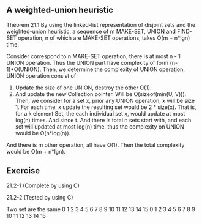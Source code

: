 ## A weighted-union heuristic ##
Theorem 21.1
By using the linked-list representation of disjoint sets and the weighted-union heuristic, a sequence of m MAKE-SET, UNION and FIND-SET operation, n of which are MAKE-SET operations, takes O(m + n*lgn) time. 

Consider correspond to n MAKE-SET operation, there is at most n - 1 UNION operation. Thus the UNION part have complexity of form (n-1)*O(UNION). 
Then, we determine the complexity of UNION operation, UNION operation consist of 
1. Update the size of one UNION, destroy the other O(1).
2. And update the new Collection pointer. Will be O(sizeof(min(U, V))).
Then, we consider for a set x, prior any UNION operation, x will be size 1. For each time, x update the resulting set would be 2 * size(x). That is, for a k element Set, the each individual set x, would update at most log(n) times. And since t. And there is total n sets start with, and each set will updated at most log(n) time, thus the complexity on UNION would be O(n*log(n)). 

And there is m other operation, all have O(1). Then the total complexity would be O(m + n*lgn). 


## Exercise ##
21.2-1 (Complete by using C)

21.2-2 (Tested by using C)

Two set are the same
0 1 2 3 4 5 6 7 8 9 10 11 12 13 14 15
0 1 2 3 4 5 6 7 8 9 10 11 12 13 14 15
